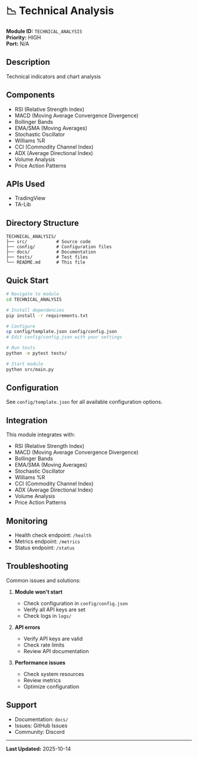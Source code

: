# 📉 Technical Analysis

**Module ID:** `TECHNICAL_ANALYSIS`  
**Priority:** HIGH  
**Port:** N/A

## Description

Technical indicators and chart analysis

## Components

- RSI (Relative Strength Index)
- MACD (Moving Average Convergence Divergence)
- Bollinger Bands
- EMA/SMA (Moving Averages)
- Stochastic Oscillator
- Williams %R
- CCI (Commodity Channel Index)
- ADX (Average Directional Index)
- Volume Analysis
- Price Action Patterns

## APIs Used

- TradingView
- TA-Lib

## Directory Structure

```
TECHNICAL_ANALYSIS/
├── src/           # Source code
├── config/        # Configuration files
├── docs/          # Documentation
├── tests/         # Test files
└── README.md      # This file
```

## Quick Start

```bash
# Navigate to module
cd TECHNICAL_ANALYSIS

# Install dependencies
pip install -r requirements.txt

# Configure
cp config/template.json config/config.json
# Edit config/config.json with your settings

# Run tests
python -m pytest tests/

# Start module
python src/main.py
```

## Configuration

See `config/template.json` for all available configuration options.

## Integration

This module integrates with:
- RSI (Relative Strength Index)
- MACD (Moving Average Convergence Divergence)
- Bollinger Bands
- EMA/SMA (Moving Averages)
- Stochastic Oscillator
- Williams %R
- CCI (Commodity Channel Index)
- ADX (Average Directional Index)
- Volume Analysis
- Price Action Patterns

## Monitoring

- Health check endpoint: `/health`
- Metrics endpoint: `/metrics`
- Status endpoint: `/status`

## Troubleshooting

Common issues and solutions:

1. **Module won't start**
   - Check configuration in `config/config.json`
   - Verify all API keys are set
   - Check logs in `logs/`

2. **API errors**
   - Verify API keys are valid
   - Check rate limits
   - Review API documentation

3. **Performance issues**
   - Check system resources
   - Review metrics
   - Optimize configuration

## Support

- Documentation: `docs/`
- Issues: GitHub Issues
- Community: Discord

---

**Last Updated:** 2025-10-14
